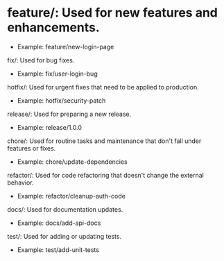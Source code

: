 # feature/: Used for new features and enhancements.
  * Example: feature/new-login-page

fix/: Used for bug fixes.
* Example: fix/user-login-bug

hotfix/: Used for urgent fixes that need to be applied to production.
* Example: hotfix/security-patch

release/: Used for preparing a new release.
* Example: release/1.0.0

chore/: Used for routine tasks and maintenance that don't fall under features or fixes.
* Example: chore/update-dependencies

refactor/: Used for code refactoring that doesn't change the external behavior.
* Example: refactor/cleanup-auth-code

docs/: Used for documentation updates.
* Example: docs/add-api-docs

test/: Used for adding or updating tests.
* Example: test/add-unit-tests
